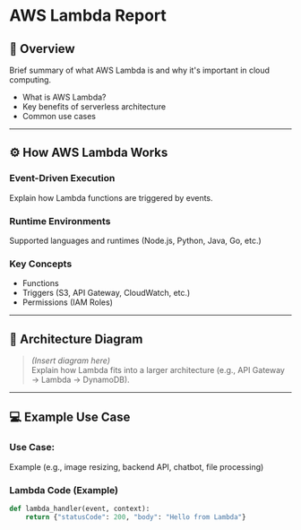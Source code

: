 # AWS Lambda Report

## 📌 Overview

Brief summary of what AWS Lambda is and why it's important in cloud computing.

- What is AWS Lambda?
- Key benefits of serverless architecture
- Common use cases

---

## ⚙️ How AWS Lambda Works

### Event-Driven Execution
Explain how Lambda functions are triggered by events.

### Runtime Environments
Supported languages and runtimes (Node.js, Python, Java, Go, etc.)

### Key Concepts
- Functions
- Triggers (S3, API Gateway, CloudWatch, etc.)
- Permissions (IAM Roles)

---

## 🧱 Architecture Diagram

> *(Insert diagram here)*  
Explain how Lambda fits into a larger architecture (e.g., API Gateway → Lambda → DynamoDB).

---

## 💻 Example Use Case

### Use Case:
Example (e.g., image resizing, backend API, chatbot, file processing)

### Lambda Code (Example)
```python
def lambda_handler(event, context):
    return {"statusCode": 200, "body": "Hello from Lambda"}
